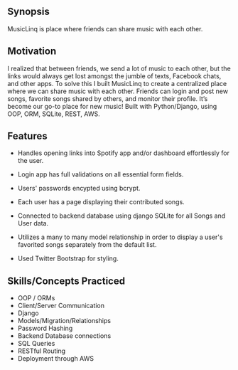 ## Synopsis
MusicLinq is place where friends can share music with each other.

## Motivation
I realized that between friends, we send a lot of music to each other, but the links would always get lost amongst the jumble of texts, Facebook chats, and other apps. To solve this I built MusicLinq to create a centralized place where we can share music with each other. Friends can login and post new songs, favorite songs shared by others, and monitor their profile. It’s become our go-to place for new music! Built with Python/Django, using OOP, ORM, SQLite, REST, AWS.

## Features
- Handles opening links into Spotify app and/or dashboard effortlessly for the user.

- Login app has full validations on all essential form fields.

- Users' passwords encypted using bcrypt.

- Each user has a page displaying their contributed songs.

- Connected to backend database using django SQLite for all Songs and User data.

- Utilizes a many to many model relationship in order to display a user's favorited songs separately from the default list.

- Used Twitter Bootstrap for styling.

## Skills/Concepts Practiced
- OOP / ORMs
- Client/Server Communication
- Django
- Models/Migration/Relationships
- Password Hashing
- Backend Database connections
- SQL Queries
- RESTful Routing
- Deployment through AWS
